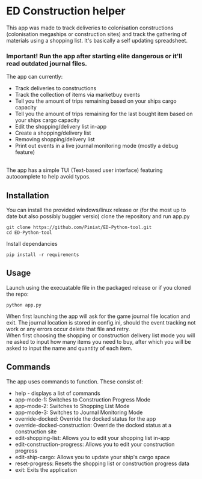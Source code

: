# ED Construction helper
This app was made to track deliveries to colonisation constructions (colonisation megaships or construction sites) and track the gathering of materials using a shopping list. It's basically a self updating spreadsheet.<br>
### Important! Run the app after starting elite dangerous or it'll read outdated journal files.<br>
The app can currently:<br>
<ul>
  <li>Track deliveries to constructions</li>
  <li>Track the collection of items via marketbuy events</li>
  <li>Tell you the amount of trips remaining based on your ships cargo capacity</li>
  <li>Tell you the amount of trips remaining for the last bought item based on your ships cargo capacity</li>
  <li>Edit the shopping/delivery list in-app</li>
  <li>Create a shopping/delivery list</li>
  <li>Removing shopping/delivery list</li>
  <li>Print out events in a live journal monitoring mode (mostly a debug feature)</li>
</ul>
<br>
The app has a simple TUI (Text-based user interface) featuring autocomplete to help avoid typos.<br>

## Installation
You can install the provided windows/linux release or (for the most up to date but also possibly buggier versio) clone the repository and run app.py<br>
```
git clone https://github.com/Piniat/ED-Python-tool.git
cd ED-Python-tool
```
Install dependancies
```
pip install -r requirements
```
## Usage
Launch using the execuatable file in the packaged release or if you cloned the repo:
```
python app.py
```
When first launching the app will ask for the game journal file location and exit. The journal location is stored in config.ini, should the event tracking not work or any errors occur delete that file and retry.
<br>
When first choosing the shopping or construction delivery list mode you will ne asked to input how many items you need to buy, after which you will be asked to input the name and quantity of each item.
## Commands
The app uses commands to function. These consist of:
<ul>
  <li>help - displays a list of commands</li>
  <li>app-mode-1: Switches to Construction Progress Mode</li>
  <li>app-mode-2: Switches to Shopping List Mode</li>
  <li>app-mode-3: Switches to Journal Monitoring Mode</li>
  <li>override-docked: Override the docked status for the app</li>
  <li>override-docked-construction: Override the docked status at a construction site</li>
  <li>edit-shopping-list: Allows you to edit your shopping list in-app</li>
  <li>edit-construction-progress: Allows you to edit your construction progress</li>
  <li>edit-ship-cargo: Allows you to update your ship's cargo space</li>
  <li>reset-progress: Resets the shopping list or construction progress data</li>
  <li>exit: Exits the application</li>
</ul>
